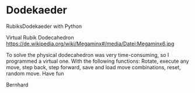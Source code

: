 # Dodekaeder
RubiksDodekaeder with Python

Virtual Rubik Dodecahedron 
https://de.wikipedia.org/wiki/Megaminx#/media/Datei:Megaminx6.jpg

To solve the physical dodecahedron was very time-consuming, so I programmed a virtual one. With the following functions:
Rotate, execute any move, step back, step forward, save and load move combinations, reset, random move. Have fun

Bernhard
